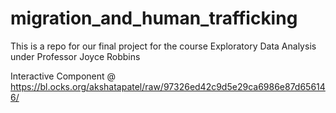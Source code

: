 # migration_and_human_trafficking
This is a repo for our final project for the course Exploratory Data Analysis under Professor Joyce Robbins

Interactive Component @ https://bl.ocks.org/akshatapatel/raw/97326ed42c9d5e29ca6986e87d656146/

